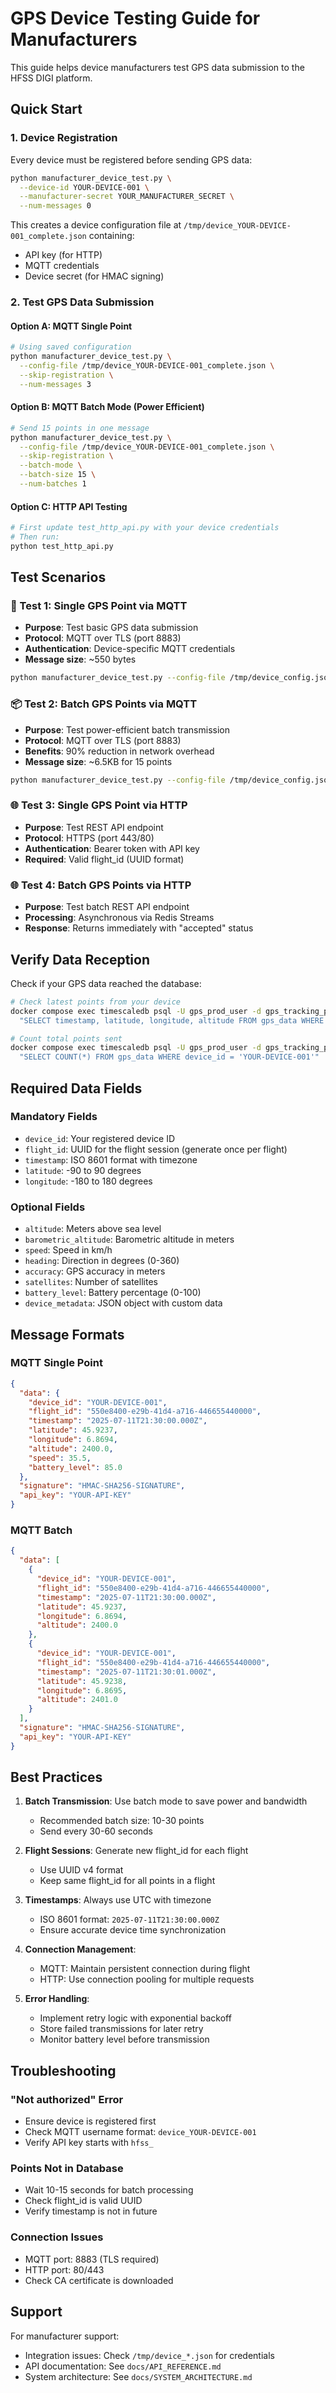 # GPS Device Testing Guide for Manufacturers

This guide helps device manufacturers test GPS data submission to the HFSS DIGI platform.

## Quick Start

### 1. Device Registration

Every device must be registered before sending GPS data:

```bash
python manufacturer_device_test.py \
  --device-id YOUR-DEVICE-001 \
  --manufacturer-secret YOUR_MANUFACTURER_SECRET \
  --num-messages 0
```

This creates a device configuration file at `/tmp/device_YOUR-DEVICE-001_complete.json` containing:
- API key (for HTTP)
- MQTT credentials
- Device secret (for HMAC signing)

### 2. Test GPS Data Submission

#### Option A: MQTT Single Point
```bash
# Using saved configuration
python manufacturer_device_test.py \
  --config-file /tmp/device_YOUR-DEVICE-001_complete.json \
  --skip-registration \
  --num-messages 3
```

#### Option B: MQTT Batch Mode (Power Efficient)
```bash
# Send 15 points in one message
python manufacturer_device_test.py \
  --config-file /tmp/device_YOUR-DEVICE-001_complete.json \
  --skip-registration \
  --batch-mode \
  --batch-size 15 \
  --num-batches 1
```

#### Option C: HTTP API Testing
```bash
# First update test_http_api.py with your device credentials
# Then run:
python test_http_api.py
```

## Test Scenarios

### 📍 Test 1: Single GPS Point via MQTT
- **Purpose**: Test basic GPS data submission
- **Protocol**: MQTT over TLS (port 8883)
- **Authentication**: Device-specific MQTT credentials
- **Message size**: ~550 bytes

```bash
python manufacturer_device_test.py --config-file /tmp/device_config.json --skip-registration --num-messages 1
```

### 📦 Test 2: Batch GPS Points via MQTT  
- **Purpose**: Test power-efficient batch transmission
- **Protocol**: MQTT over TLS (port 8883)
- **Benefits**: 90% reduction in network overhead
- **Message size**: ~6.5KB for 15 points

```bash
python manufacturer_device_test.py --config-file /tmp/device_config.json --skip-registration --batch-mode --batch-size 15 --num-batches 1
```

### 🌐 Test 3: Single GPS Point via HTTP
- **Purpose**: Test REST API endpoint
- **Protocol**: HTTPS (port 443/80)
- **Authentication**: Bearer token with API key
- **Required**: Valid flight_id (UUID format)

### 🌐 Test 4: Batch GPS Points via HTTP
- **Purpose**: Test batch REST API endpoint
- **Processing**: Asynchronous via Redis Streams
- **Response**: Returns immediately with "accepted" status

## Verify Data Reception

Check if your GPS data reached the database:

```bash
# Check latest points from your device
docker compose exec timescaledb psql -U gps_prod_user -d gps_tracking_production -c \
  "SELECT timestamp, latitude, longitude, altitude FROM gps_data WHERE device_id = 'YOUR-DEVICE-001' ORDER BY timestamp DESC LIMIT 5"

# Count total points sent
docker compose exec timescaledb psql -U gps_prod_user -d gps_tracking_production -c \
  "SELECT COUNT(*) FROM gps_data WHERE device_id = 'YOUR-DEVICE-001'"
```

## Required Data Fields

### Mandatory Fields
- `device_id`: Your registered device ID
- `flight_id`: UUID for the flight session (generate once per flight)
- `timestamp`: ISO 8601 format with timezone
- `latitude`: -90 to 90 degrees
- `longitude`: -180 to 180 degrees

### Optional Fields
- `altitude`: Meters above sea level
- `barometric_altitude`: Barometric altitude in meters
- `speed`: Speed in km/h
- `heading`: Direction in degrees (0-360)
- `accuracy`: GPS accuracy in meters
- `satellites`: Number of satellites
- `battery_level`: Battery percentage (0-100)
- `device_metadata`: JSON object with custom data

## Message Formats

### MQTT Single Point
```json
{
  "data": {
    "device_id": "YOUR-DEVICE-001",
    "flight_id": "550e8400-e29b-41d4-a716-446655440000",
    "timestamp": "2025-07-11T21:30:00.000Z",
    "latitude": 45.9237,
    "longitude": 6.8694,
    "altitude": 2400.0,
    "speed": 35.5,
    "battery_level": 85.0
  },
  "signature": "HMAC-SHA256-SIGNATURE",
  "api_key": "YOUR-API-KEY"
}
```

### MQTT Batch
```json
{
  "data": [
    {
      "device_id": "YOUR-DEVICE-001",
      "flight_id": "550e8400-e29b-41d4-a716-446655440000",
      "timestamp": "2025-07-11T21:30:00.000Z",
      "latitude": 45.9237,
      "longitude": 6.8694,
      "altitude": 2400.0
    },
    {
      "device_id": "YOUR-DEVICE-001",
      "flight_id": "550e8400-e29b-41d4-a716-446655440000",
      "timestamp": "2025-07-11T21:30:01.000Z",
      "latitude": 45.9238,
      "longitude": 6.8695,
      "altitude": 2401.0
    }
  ],
  "signature": "HMAC-SHA256-SIGNATURE",
  "api_key": "YOUR-API-KEY"
}
```

## Best Practices

1. **Batch Transmission**: Use batch mode to save power and bandwidth
   - Recommended batch size: 10-30 points
   - Send every 30-60 seconds

2. **Flight Sessions**: Generate new flight_id for each flight
   - Use UUID v4 format
   - Keep same flight_id for all points in a flight

3. **Timestamps**: Always use UTC with timezone
   - ISO 8601 format: `2025-07-11T21:30:00.000Z`
   - Ensure accurate device time synchronization

4. **Connection Management**:
   - MQTT: Maintain persistent connection during flight
   - HTTP: Use connection pooling for multiple requests

5. **Error Handling**:
   - Implement retry logic with exponential backoff
   - Store failed transmissions for later retry
   - Monitor battery level before transmission

## Troubleshooting

### "Not authorized" Error
- Ensure device is registered first
- Check MQTT username format: `device_YOUR-DEVICE-001`
- Verify API key starts with `hfss_`

### Points Not in Database
- Wait 10-15 seconds for batch processing
- Check flight_id is valid UUID
- Verify timestamp is not in future

### Connection Issues
- MQTT port: 8883 (TLS required)
- HTTP port: 80/443
- Check CA certificate is downloaded

## Support

For manufacturer support:
- Integration issues: Check `/tmp/device_*.json` for credentials
- API documentation: See `docs/API_REFERENCE.md`
- System architecture: See `docs/SYSTEM_ARCHITECTURE.md`